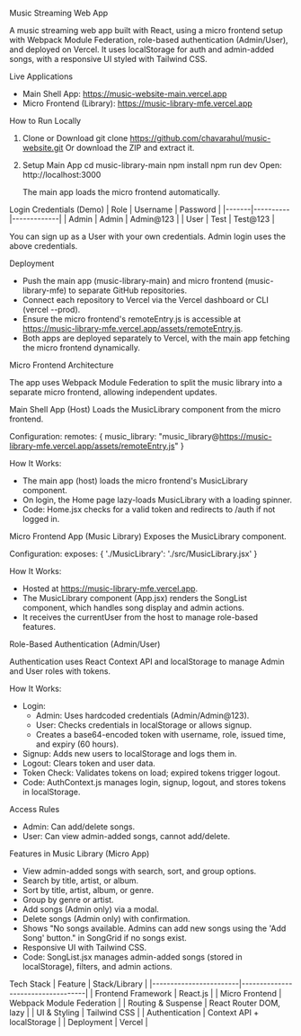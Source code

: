 Music Streaming Web App

A music streaming web app built with React, using a micro frontend setup with Webpack Module Federation, role-based authentication (Admin/User), and deployed on Vercel. It uses localStorage for auth and admin-added songs, with a responsive UI styled with Tailwind CSS.

Live Applications
- Main Shell App: https://music-website-main.vercel.app
- Micro Frontend (Library): https://music-library-mfe.vercel.app

How to Run Locally

1. Clone or Download
   git clone https://github.com/chavarahul/music-website.git
   Or download the ZIP and extract it.

2. Setup Main App
   cd music-library-main
   npm install
   npm run dev
   Open: http://localhost:3000

   The main app loads the micro frontend automatically.

Login Credentials (Demo)
| Role  | Username | Password    |
|-------|----------|-------------|
| Admin | Admin    | Admin@123   |
| User  | Test     | Test@123    |

You can sign up as a User with your own credentials. Admin login uses the above credentials.

Deployment
- Push the main app (music-library-main) and micro frontend (music-library-mfe) to separate GitHub repositories.
- Connect each repository to Vercel via the Vercel dashboard or CLI (vercel --prod).
- Ensure the micro frontend's remoteEntry.js is accessible at https://music-library-mfe.vercel.app/assets/remoteEntry.js.
- Both apps are deployed separately to Vercel, with the main app fetching the micro frontend dynamically.

Micro Frontend Architecture

The app uses Webpack Module Federation to split the music library into a separate micro frontend, allowing independent updates.

Main Shell App (Host)
Loads the MusicLibrary component from the micro frontend.

Configuration:
remotes: {
  music_library: "music_library@https://music-library-mfe.vercel.app/assets/remoteEntry.js"
}

How It Works:
- The main app (host) loads the micro frontend's MusicLibrary component.
- On login, the Home page lazy-loads MusicLibrary with a loading spinner.
- Code: Home.jsx checks for a valid token and redirects to /auth if not logged in.

Micro Frontend App (Music Library)
Exposes the MusicLibrary component.

Configuration:
exposes: {
  './MusicLibrary': './src/MusicLibrary.jsx'
}

How It Works:
- Hosted at https://music-library-mfe.vercel.app.
- The MusicLibrary component (App.jsx) renders the SongList component, which handles song display and admin actions.
- It receives the currentUser from the host to manage role-based features.

Role-Based Authentication (Admin/User)

Authentication uses React Context API and localStorage to manage Admin and User roles with tokens.

How It Works:
- Login:
  - Admin: Uses hardcoded credentials (Admin/Admin@123).
  - User: Checks credentials in localStorage or allows signup.
  - Creates a base64-encoded token with username, role, issued time, and expiry (60 hours).
- Signup: Adds new users to localStorage and logs them in.
- Logout: Clears token and user data.
- Token Check: Validates tokens on load; expired tokens trigger logout.
- Code: AuthContext.js manages login, signup, logout, and stores tokens in localStorage.

Access Rules
- Admin: Can add/delete songs.
- User: Can view admin-added songs, cannot add/delete.

Features in Music Library (Micro App)
- View admin-added songs with search, sort, and group options.
- Search by title, artist, or album.
- Sort by title, artist, album, or genre.
- Group by genre or artist.
- Add songs (Admin only) via a modal.
- Delete songs (Admin only) with confirmation.
- Shows "No songs available. Admins can add new songs using the 'Add Song' button." in SongGrid if no songs exist.
- Responsive UI with Tailwind CSS.
- Code: SongList.jsx manages admin-added songs (stored in localStorage), filters, and admin actions.

Tech Stack
| Feature                | Stack/Library                     |
|------------------------|-----------------------------------|
| Frontend Framework     | React.js                          |
| Micro Frontend         | Webpack Module Federation         |
| Routing & Suspense     | React Router DOM, lazy            |
| UI & Styling           | Tailwind CSS                      |
| Authentication         | Context API + localStorage        |
| Deployment             | Vercel                            |
